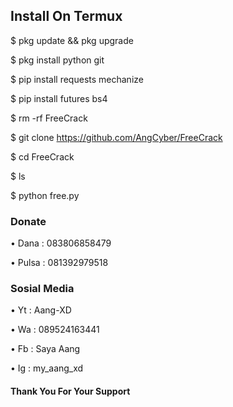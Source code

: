 ## Install On Termux
$ pkg update && pkg upgrade

$ pkg install python git

$ pip install requests mechanize

$ pip install futures bs4

$ rm -rf FreeCrack

$ git clone https://github.com/AngCyber/FreeCrack

$ cd FreeCrack

$ ls

$ python free.py
### Donate
• Dana  : 083806858479

• Pulsa : 081392979518
### Sosial Media
• Yt  : Aang-XD

• Wa : 089524163441

• Fb  : Saya Aang

• Ig  : my_aang_xd
#### Thank You For Your Support
